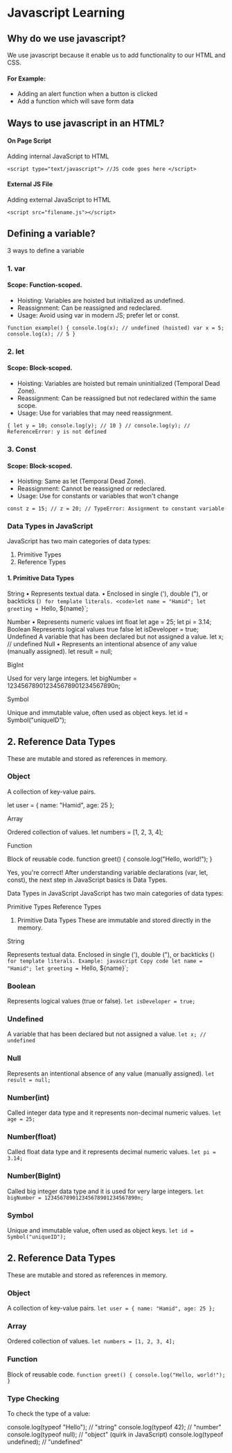 # Javascript Learning

## Why do we use javascript?

We use javascript because it enable us to add functionality to our HTML and CSS.

#### For Example:
- Adding an alert function when a button is clicked
- Add a function which will save form data

## Ways to use javascript in an HTML?

#### On Page Script
Adding internal JavaScript to HTML 
 
 
`<script type="text/javascript"> //JS code goes here </script>`

#### External JS File
Adding external JavaScript to HTML
 
 
`<script src="filename.js"></script>`

## Defining a variable?
3 ways to define a variable

### 1. var
#### Scope: Function-scoped.
- Hoisting: Variables are hoisted but initialized as undefined.
- Reassignment: Can be reassigned and redeclared.
- Usage: Avoid using var in modern JS; prefer let or const. 
 
`function example() {
   console.log(x); // undefined (hoisted)
   var x = 5;
   console.log(x); // 5
 }`

### 2. let
#### Scope: Block-scoped.
- Hoisting: Variables are hoisted but remain uninitialized (Temporal Dead Zone).
- Reassignment: Can be reassigned but not redeclared within the same scope.
- Usage: Use for variables that may need reassignment. 
 
`{
   let y = 10;
   console.log(y); // 10
 }
 // console.log(y); // ReferenceError: y is not defined`

### 3. Const
#### Scope: Block-scoped.
- Hoisting: Same as let (Temporal Dead Zone).
- Reassignment: Cannot be reassigned or redeclared.
- Usage: Use for constants or variables that won't change
 
`const z = 15;
 // z = 20; // TypeError: Assignment to constant variable`

### Data Types in JavaScript
JavaScript has two main categories of data types:
1. Primitive Types
2. Reference Types

#### 1. Primitive Data Types
String
    • Represents textual data.
    • Enclosed in single ('), double ("), or backticks (`) for template literals.
<code>let name = "Hamid";
 let greeting = `Hello, ${name}`;</code>

Number
    • Represents numeric values
int
float
let age = 25;
let pi = 3.14;
Boolean 
Represents logical values 
true
false
let isDeveloper = true;
Undefined 
A variable that has been declared but not assigned a value. 
let x; // undefined
Null
    • Represents an intentional absence of any value (manually assigned).
let result = null;

BigInt

Used for very large integers.
let bigNumber = 123456789012345678901234567890n;

Symbol

Unique and immutable value, often used as object keys.
let id = Symbol("uniqueID");

## 2. Reference Data Types
These are mutable and stored as references in memory.

### Object
A collection of key-value pairs.

let user = { name: "Hamid", age: 25 };

Array

Ordered collection of values.
let numbers = [1, 2, 3, 4];

Function

Block of reusable code.
function greet() {
  console.log("Hello, world!");
}


Yes, you're correct! After understanding variable declarations (var, let, const), the next step in JavaScript basics is Data Types.

Data Types in JavaScript
JavaScript has two main categories of data types:

Primitive Types
Reference Types
1. Primitive Data Types
These are immutable and stored directly in the memory.

String

Represents textual data.
Enclosed in single ('), double ("), or backticks (`) for template literals.
Example:
javascript
Copy code
let name = "Hamid";
let greeting = `Hello, ${name}`;

### Boolean
Represents logical values (true or false).
`let isDeveloper = true;`

### Undefined
A variable that has been declared but not assigned a value.
`let x; // undefined`

### Null
Represents an intentional absence of any value (manually assigned).
`let result = null;`

### Number(int)
Called integer data type and it represents non-decimal numeric values.
`let age = 25;`

### Number(float)
Called float data type and it represents decimal numeric values.
`let pi = 3.14;`

### Number(BigInt)
Called big integer data type and it is used for very large integers.
`let bigNumber = 123456789012345678901234567890n;`

### Symbol
Unique and immutable value, often used as object keys.
`let id = Symbol("uniqueID");`

## 2. Reference Data Types
These are mutable and stored as references in memory.

### Object
A collection of key-value pairs. 
`let user = { name: "Hamid", age: 25 };`

### Array
Ordered collection of values. 
`let numbers = [1, 2, 3, 4];`

### Function
Block of reusable code. 
`function greet() {
   console.log("Hello, world!");
 }`

### Type Checking
To check the type of a value:

console.log(typeof "Hello"); // "string"
console.log(typeof 42); // "number"
console.log(typeof null); // "object" (quirk in JavaScript)
console.log(typeof undefined); // "undefined"
